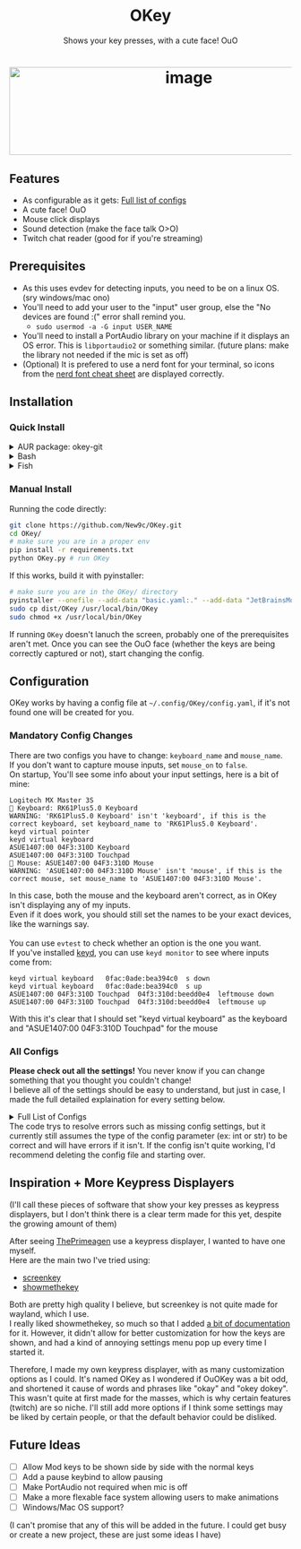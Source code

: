 <h1 align="center">OKey</h1>
<p align="center">Shows your key presses, with a cute face! OuO</p>
<h1 align="center"><img width="625" height="157" alt="image" src="https://github.com/user-attachments/assets/6b45ae65-6eec-4e1e-bdbb-941d49becf52" /></h1>

## Features
- As configurable as it gets: [Full list of configs](https://github.com/New9c/OKey?tab=readme-ov-file#all-configs)
- A cute face! OuO
- Mouse click displays
- Sound detection (make the face talk O>O)
- Twitch chat reader (good for if you're streaming)

## Prerequisites
- As this uses evdev for detecting inputs, you need to be on a linux OS. (sry windows/mac ono)
- You'll need to add your user to the "input" user group, else the "No devices are found :(" error shall remind you.
    - `sudo usermod -a -G input USER_NAME`
- You'll need to install a PortAudio library on your machine if it displays an OS error. This is `libportaudio2` or something similar. (future plans: make the library not needed if the mic is set as off)
- (Optional) It is prefered to use a nerd font for your terminal, so icons from the [nerd font cheat sheet](https://www.nerdfonts.com/cheat-sheet) are displayed correctly.

## Installation
### Quick Install
<details>
<summary>AUR package: okey-git</summary>
<br>

```sh
# You may need to update your AUR helper, as I added this quite recently
# yay -Syu
yay -S okey-git
```
</details>
<details>
<summary>Bash</summary>
<br>

```bash
LATEST_VERSION=$(curl -s "https://api.github.com/repos/New9c/OKey/releases/latest" | grep -oP '"tag_name":\s*"\K(.*)(?=")')
# echo "Latest release version: $LATEST_VERSION"
sudo curl -L "https://github.com/New9c/OKey/releases/download/$LATEST_VERSION/OKey" -o /usr/local/bin/OKey
sudo chmod +x /usr/local/bin/OKey
```
</details>

<details>
<summary>Fish</summary>
<br>

```fish
set LATEST_VERSION $(curl -s "https://api.github.com/repos/New9c/OKey/releases/latest" | grep -oP '"tag_name":\s*"\K(.*)(?=")')
# echo "Latest release version: $LATEST_VERSION"
sudo curl -L "https://github.com/New9c/OKey/releases/download/$LATEST_VERSION/OKey" -o /usr/local/bin/OKey
sudo chmod +x /usr/local/bin/OKey
```
</details>

### Manual Install
Running the code directly:
```sh
git clone https://github.com/New9c/OKey.git
cd OKey/
# make sure you are in a proper env
pip install -r requirements.txt
python OKey.py # run OKey
```

If this works, build it with pyinstaller:
```sh
# make sure you are in the OKey/ directory
pyinstaller --onefile --add-data "basic.yaml:." --add-data "JetBrainsMonoNerdFont-Regular.ttf:." OKey.py
sudo cp dist/OKey /usr/local/bin/OKey
sudo chmod +x /usr/local/bin/OKey
```
If running `OKey` doesn't lanuch the screen, probably one of the prerequisites aren't met.
Once you can see the OuO face (whether the keys are being correctly captured or not), start changing the config.
## Configuration
OKey works by having a config file at `~/.config/OKey/config.yaml`, if it's not found one will be created for you.
### Mandatory Config Changes
There are two configs you have to change: `keyboard_name` and `mouse_name`. <br>
If you don't want to capture mouse inputs, set `mouse_on` to `false`.<br>
On startup, You'll see some info about your input settings, here is a bit of mine:
```
Logitech MX Master 3S
 Keyboard: RK61Plus5.0 Keyboard
WARNING: 'RK61Plus5.0 Keyboard' isn't 'keyboard', if this is the correct keyboard, set keyboard_name to 'RK61Plus5.0 Keyboard'.
keyd virtual pointer
keyd virtual keyboard
ASUE1407:00 04F3:310D Keyboard
ASUE1407:00 04F3:310D Touchpad
󰍽 Mouse: ASUE1407:00 04F3:310D Mouse
WARNING: 'ASUE1407:00 04F3:310D Mouse' isn't 'mouse', if this is the correct mouse, set mouse_name to 'ASUE1407:00 04F3:310D Mouse'.
```
In this case, both the mouse and the keyboard aren't correct, as in OKey isn't displaying any of my inputs.<br>
Even if it does work, you should still set the names to be your exact devices, like the warnings say.<br><br>
You can use `evtest` to check whether an option is the one you want.<br>
If you've installed [keyd](https://github.com/rvaiya/keyd), you can use `keyd monitor` to see where inputs come from:
```
keyd virtual keyboard	0fac:0ade:bea394c0	s down
keyd virtual keyboard	0fac:0ade:bea394c0	s up
ASUE1407:00 04F3:310D Touchpad	04f3:310d:beedd0e4	leftmouse down
ASUE1407:00 04F3:310D Touchpad	04f3:310d:beedd0e4	leftmouse up
```
With this it's clear that I should set "keyd virtual keyboard" as the keyboard and "ASUE1407:00 04F3:310D Touchpad" for the mouse
### All Configs
**Please check out all the settings!** You never know if you can change something that you thought you couldn't change! <br>
I believe all of the settings should be easy to understand, but just in case, I made the full detailed explaination for every setting below.
<details>
<summary> Full List of Configs </summary>

```
show_basic_settings_on_start: In the terminal, shows whether your mouse is detected, mic is detected, and whether a twitch chat is checked, then shows the input devices. Good for trouble shooting at the start.

keyboard_name: Your keyboard's name. Set it to be exactly the same as the input device name.
mouse_name: Your keyboard's name. Set it to be exactly the same as the input device name.

mouse_on: Enable/Disable mouse displays
mic_on: Enable/Disable having the face talk

mic_threshold: How loud sounds have to be to make the face talk
print_loudness: Prints how loud it is currently to the terminal, made specifically for setting the mic_threshold

face_normal_eye: What string/char is used to represent the eye normally
face_click_eye: What string/char is used to represent the eye when a mouse button is pressed
face_normal_mouth: What string/char is used to represent the mouth normally
face_talking_mouth: What string/char is used to represent the mouth when talking
replace_char_as_eye: 'e'
replace_char_as_mouth: 'm'
face_animation: Where the animation is made, every block should be [last_frame, look]. 
For the look, every e will become an eye, reacting to mouse clicks, every m will become a mouth, reacting to sounds allowing talking.
If you need the letters e and m for something, you can choose other characters to symbolize eyes and mouths.

text_len: How many characters can be shown together at once. You should change this if you adjusted the window size.

window_size: The window size, [width(px), height(px)]
window_name: The name of the window

text_color: RGB value of the text color
bg_color: RGB value of the background color
twitch_color: RGB value of the background color when a twitch chat message is displayed

text_pos: The offset of the text relative to the left top corner. Note that since text is centered, it may be helpful to type text_len (ex: 59) characters to see how far the most left character is from the left top corner.

text_antialias: TLDR, makes the text smoother. I don't know much about antialias, so a google search may help :3
fps: How often the display updates, setting it too high could eat up resources
clear_text_frames: How long it'll take for text on the screen to be removed (Do quick math for seconds, ex: 60/30 = 2 seconds)
clear_talking_frames: After becoming quiet, how long it'll take for the mouth to close, needs to be at least one for mouth to work
clear_twitch_frames: How long it'll take for twitch chat message on the screen to be removed

font_path: Where it'll find the font to use. Use absolute paths. A nerd font is highly recommended.
font_size: How large the font is, the bigger the number the bigger the size (c'mon you know this)

using_twitch: Whether or not you want to check twitch messages
print_twitch_msg: Print twitch messages to the terminal
which_chat_to_check: Which streamers chat to check, usually it's your own
twitch_ignore_names: Which names to ignore, usually your bots and yourself

ctrl_text: How ctrl will be displayed
mod_text: How mod will be displayed, this is called Windows or Command in some cases
alt_text: How alt will be displayed


change: Change how a character (or string) is shown. This is where you convert the qwerty layout to your own layout (ex: "e": "f" as I use colemak), or set an icon for special buttons (ex: F1 can be a mute button if that is what you use it for, or show both F1 and the icon, go nuts!)

shift_change: Change what shift does to a character, if not listed the string/char will just be capitalized

workflow_change: Final change: if you want something to look quite different, such as Alt+F4 to show a delete icon, this is where you do it! Great for showcasing your custom keybinds. Leave empty for no change.
```
</details>
The code trys to resolve errors such as missing config settings, but it currently still assumes the type of the config parameter (ex: int or str) to be correct and will have errors if it isn't. If the config isn't quite working, I'd recommend deleting the config file and starting over.

## Inspiration + More Keypress Displayers
(I'll call these pieces of software that show your key presses as keypress displayers, but I don't think there is a clear term made for this yet, despite the growing amount of them) <br>

After seeing [ThePrimeagen](https://www.youtube.com/@ThePrimeTimeagen) use a keypress displayer, I wanted to have one myself.<br>
Here are the main two I've tried using:<br>
- [screenkey](https://gitlab.com/screenkey/screenkey)
- [showmethekey](https://github.com/AlynxZhou/showmethekey)

Both are pretty high quality I believe, but screenkey is not quite made for wayland, which I use.<br>
I really liked showmethekey, so much so that I added [a bit of documentation](https://github.com/AlynxZhou/showmethekey/pull/84) for it. However, it didn't allow for better customization for how the keys are shown, and had a kind of annoying settings menu pop up every time I started it.

Therefore, I made my own keypress displayer, with as many customization options as I could. It's named OKey as I wondered if OuOKey was a bit odd, and shortened it cause of words and phrases like "okay" and "okey dokey".<br>
This wasn't quite at first made for the masses, which is why certain features (twitch) are so niche. I'll still add more options if I think some settings may be liked by certain people, or that the default behavior could be disliked.

## Future Ideas
- [ ] Allow Mod keys to be shown side by side with the normal keys
- [ ] Add a pause keybind to allow pausing
- [ ] Make PortAudio not required when mic is off
- [ ] Make a more flexable face system allowing users to make animations
- [ ] Windows/Mac OS support?

(I can't promise that any of this will be added in the future. I could get busy or create a new project, these are just some ideas I have)
